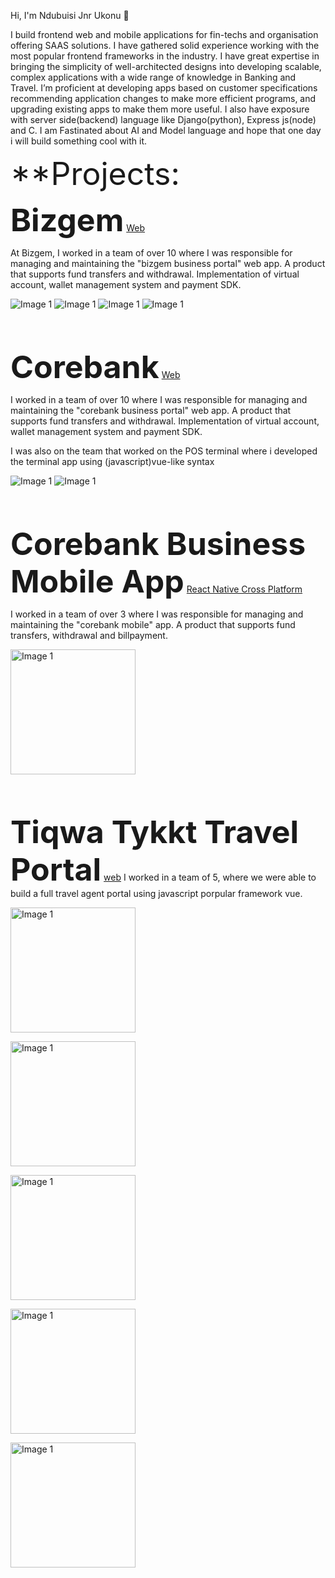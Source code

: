 Hi, I'm Ndubuisi Jnr Ukonu 👋

I build frontend web and mobile applications for fin-techs and organisation offering SAAS solutions. I have gathered solid experience working with the most popular frontend frameworks in the industry. I have great expertise in bringing the simplicity of well-architected designs into developing scalable, complex applications with a wide range of knowledge in Banking and Travel. I’m proficient at developing apps based on customer specifications recommending application changes to make more efficient programs, and upgrading existing apps to make them more useful. I also have exposure with server side(backend) language like Django(python), Express js(node) and C. I am Fastinated about AI and Model language and hope that one day i will build something cool with it.

<span style="font-size:50px;">**Projects:</span>

<span style="font-size:50px;">**Bizgem**</span> [Web](https://bizgem.io)

At Bizgem, I worked in a team of over 10 where I was responsible for managing and maintaining the "bizgem business portal" web app. A product that supports fund transfers and withdrawal. Implementation of virtual account, wallet management system and payment SDK.

<p align="start">
  <img src="https://github.com/ndubisijnr/portfolio/blob/a93dfe739de7ff588aea9242140b768d5688b4b2/Screenshot%202024-07-13%20at%2014.49.33.png?raw=true" alt="Image 1" />
  <img src="https://github.com/ndubisijnr/portfolio/blob/main/Screenshot%202024-07-13%20at%2016.23.39.png?raw=true" alt="Image 1" />
  <img src="https://github.com/ndubisijnr/portfolio/blob/main/Screenshot%202024-07-13%20at%2017.15.04.png?raw=true" alt="Image 1" />
  <img src="https://github.com/ndubisijnr/portfolio/blob/main/Screenshot%202024-07-13%20at%2017.16.08.png?raw=true" alt="Image 1" />
</p>

<br><br>

<span style="font-size:50px;">**Corebank**</span> [Web](https://www.corebanknigeria.com/business)

I worked in a team of over 10 where I was responsible for managing and maintaining the "corebank business portal" web app. A product that supports fund transfers and withdrawal. Implementation of virtual account, wallet management system and payment SDK.

I was also on the team that worked on the POS terminal where i developed the terminal app using (javascript)vue-like syntax

<p align="start">
  <img src="https://github.com/ndubisijnr/portfolio/blob/main/Screenshot%202024-07-13%20at%2016.22.13.png?raw=true" alt="Image 1" />
  <img src="https://github.com/ndubisijnr/portfolio/blob/main/Screenshot%202024-07-13%20at%2016.22.59.png?raw=true" alt="Image 1" />
</p>

<br><br>


<span style="font-size:50px;">**Corebank Business Mobile App**</span> [React Native Cross Platform](https://play.google.com/store/apps/details?id=com.quickgem.coresteppos&hl=en_US)

I worked in a team of over 3 where I was responsible for managing and maintaining the "corebank mobile" app. A product that supports fund transfers, withdrawal and billpayment.

<p align="start">
  <img src="https://raw.githubusercontent.com/ndubisijnr/portfolio/main/corebank.webp?raw=true" alt="Image 1" width="200" />
</p>

<br><br />


<span style="font-size:50px;">**Tiqwa Tykkt Travel Portal**</span> [web](https://www.tykkt.com)
I worked in a team of 5, where we were able to build a full travel agent portal using javascript porpular framework vue.
<p align="start">
  <img src="https://github.com/ndubisijnr/portfolio/blob/main/Screenshot%202024-08-14%20at%2023.22.09.png" alt="Image 1" width="200" />
</p>

<p align="start">
    <img src="https://github.com/ndubisijnr/portfolio/blob/main/Screenshot%202024-08-14%20at%2023.28.17.png" alt="Image 1" width="200" />

</p>

<p align="start">
    <img src="https://github.com/ndubisijnr/portfolio/blob/main/Screenshot%202024-08-14%20at%2023.29.16.png" alt="Image 1" width="200" />

</p>

<p align="start">
    <img src="https://github.com/ndubisijnr/portfolio/blob/main/Screenshot%202024-08-14%20at%2023.29.59.png" alt="Image 1" width="200" />

</p>

<p align="start">
    <img src="https://github.com/ndubisijnr/portfolio/blob/main/Screenshot%202024-08-14%20at%2023.30.48.png" alt="Image 1" width="200" />

</p>

